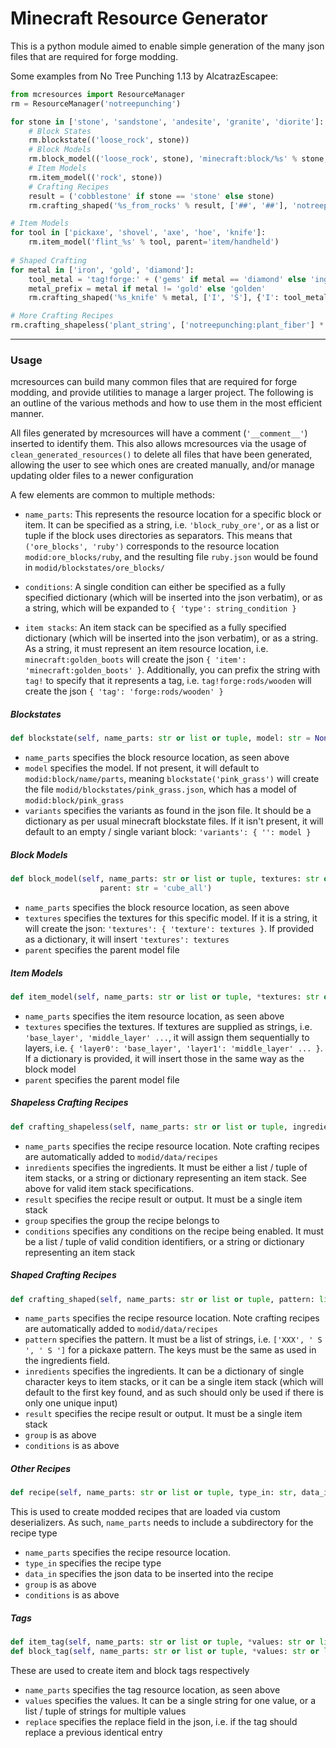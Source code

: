 # Minecraft Resource Generator

This is a python module aimed to enable simple generation of the many json files that are required for forge modding.

Some examples from No Tree Punching 1.13 by AlcatrazEscapee:

```python
from mcresources import ResourceManager
rm = ResourceManager('notreepunching')

for stone in ['stone', 'sandstone', 'andesite', 'granite', 'diorite']:
    # Block States
    rm.blockstate(('loose_rock', stone))
    # Block Models
    rm.block_model(('loose_rock', stone), 'minecraft:block/%s' % stone, 'notreepunching:block/loose_rock')
    # Item Models
    rm.item_model(('rock', stone))
    # Crafting Recipes
    result = ('cobblestone' if stone == 'stone' else stone)
    rm.crafting_shaped('%s_from_rocks' % result, ['##', '##'], 'notreepunching:rock/%s' % stone, 'minecraft:%s' % result)

# Item Models
for tool in ['pickaxe', 'shovel', 'axe', 'hoe', 'knife']:
    rm.item_model('flint_%s' % tool, parent='item/handheld')
    
# Shaped Crafting
for metal in ['iron', 'gold', 'diamond']:
    tool_metal = 'tag!forge:' + ('gems' if metal == 'diamond' else 'ingots') + '/' + metal
    metal_prefix = metal if metal != 'gold' else 'golden'
    rm.crafting_shaped('%s_knife' % metal, ['I', 'S'], {'I': tool_metal, 'S': 'tag!forge:rods/wooden'}, 'notreepunching:%s_knife' % metal_prefix)

# More Crafting Recipes
rm.crafting_shapeless('plant_string', ['notreepunching:plant_fiber'] * 3, 'notreepunching:plant_string')
```

---
### Usage

mcresources can build many common files that are required for forge modding, and provide utilities to manage a larger project. The following is an outline of the various methods and how to use them in the most efficient manner.

All files generated by mcresources will have a comment (`'__comment__'`) inserted to identify them. This also allows mcresources via the usage of `clean_generated_resources()` to delete all files that have been generated, allowing the user to see which ones are created manually, and/or manage updating older files to a newer configuration

A few elements are common to multiple methods:
 - `name_parts`: This represents the resource location for a specific block or item. It can be specified as a string, i.e. `'block_ruby_ore'`, or as a list or tuple if the block uses directories as separators. This means that `('ore_blocks', 'ruby')` corresponds to the resource location `modid:ore_blocks/ruby`, and the resulting file `ruby.json` would be found in `modid/blockstates/ore_blocks/`

 - `conditions`: A single condition can either be specified as a fully specified dictionary (which will be inserted into the json verbatim), or as a string, which will be expanded to `{ 'type': string_condition }`
 
 - `item stacks`: An item stack can be specified as a fully specified dictionary (which will be inserted into the json verbatim), or as a string. As a string, it must represent an item resource location, i.e. `minecraft:golden_boots` will create the json `{ 'item': 'minecraft:golden_boots' }`. Additionally, you can prefix the string with `tag!` to specify that it represents a tag, i.e. `tag!forge:rods/wooden` will create the json `{ 'tag': 'forge:rods/wooden' }`

##### Blockstates
```python
def blockstate(self, name_parts: str or list or tuple, model: str = None, variants: dict = None)
```
 - `name_parts` specifies the block resource location, as seen above
 - `model` specifies the model. If not present, it will default to `modid:block/name/parts`, meaning `blockstate('pink_grass')` will create the file `modid/blockstates/pink_grass.json`, which has a model of `modid:block/pink_grass`
 - `variants` specifies the variants as found in the json file. It should be a dictionary as per usual minecraft blockstate files. If it isn't present, it will default to an empty / single variant block: `'variants': { '': model }`

##### Block Models
```python
def block_model(self, name_parts: str or list or tuple, textures: str or dict = None,
                    parent: str = 'cube_all')
```
 - `name_parts` specifies the block resource location, as seen above
 - `textures` specifies the textures for this specific model. If it is a string, it will create the json: `'textures': { 'texture': textures }`. If provided as a dictionary, it will insert `'textures': textures`
 - `parent` specifies the parent model file

##### Item Models
```python
def item_model(self, name_parts: str or list or tuple, *textures: str or dict, parent: str = 'item/generated')
```
 - `name_parts` specifies the item resource location, as seen above
 - `textures` specifies the textures. If textures are supplied as strings, i.e. `'base_layer', 'middle_layer' ...`, it will assign them sequentially to layers, i.e. `{ 'layer0': 'base_layer', 'layer1': 'middle_layer' ... }`. If a dictionary is provided, it will insert those in the same way as the block model
 - `parent` specifies the parent model file

##### Shapeless Crafting Recipes
```python
def crafting_shapeless(self, name_parts: str or list or tuple, ingredients: str or dict or list or tuple, result: str or dict, group: str = None, conditions: str or dict or list = None)
```
 - `name_parts` specifies the recipe resource location. Note crafting recipes are automatically added to `modid/data/recipes`
 - `inredients` specifies the ingredients. It must be either a list / tuple of item stacks, or a string or dictionary representing an item stack. See above for valid item stack specifications.
 - `result` specifies the recipe result or output. It must be a single item stack
 - `group` specifies the group the recipe belongs to
 - `conditions` specifies any conditions on the recipe being enabled. It must be a list / tuple of valid condition identifiers, or a string or dictionary representing an item stack

##### Shaped Crafting Recipes
```python
def crafting_shaped(self, name_parts: str or list or tuple, pattern: list, ingredients: str or dict, result, group: str = None, conditions: str or dict or list = None)
```
 - `name_parts` specifies the recipe resource location. Note crafting recipes are automatically added to `modid/data/recipes`
 - `pattern` specifies the pattern. It must be a list of strings, i.e. `['XXX', ' S ', ' S ']` for a pickaxe pattern. The keys must be the same as used in the ingredients field.
 - `inredients` specifies the ingredients. It can be a dictionary of single character keys to item stacks, or it can be a single item stack (which will default to the first key found, and as such should only be used if there is only one unique input)
 - `result` specifies the recipe result or output. It must be a single item stack
 - `group` is as above
 - `conditions` is as above

##### Other Recipes
```python
def recipe(self, name_parts: str or list or tuple, type_in: str, data_in: dict, group: str = None, conditions: str or dict or list = None)
```
This is used to create modded recipes that are loaded via custom deserializers. As such, `name_parts` needs to include a subdirectory for the recipe type
 - `name_parts` specifies the recipe resource location.
 - `type_in` specifies the recipe type
 - `data_in` specifies the json data to be inserted into the recipe
 - `group` is as above
 - `conditions` is as above

##### Tags
```python
def item_tag(self, name_parts: str or list or tuple, *values: str or list or tuple, replace: bool = False)
def block_tag(self, name_parts: str or list or tuple, *values: str or list, replace: bool = False)
```
These are used to create item and block tags respectively
 - `name_parts` specifies the tag resource location, as seen above
 - `values` specifies the values. It can be a single string for one value, or a list / tuple of strings for multiple values
 - `replace` specifies the replace field in the json, i.e. if the tag should replace a previous identical entry

